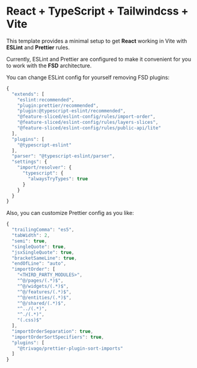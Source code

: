 # React + TypeScript + Tailwindcss + Vite

This template provides a minimal setup to get **React** working in Vite with **ESLint** and **Prettier** rules.

Currently, ESLint and Prettier are configured to make it convenient for you to work with the **FSD** architecture.

You can change ESLint config for yourself removing FSD plugins:

```js
{
  "extends": [
    "eslint:recommended",
    "plugin:prettier/recommended",
    "plugin:@typescript-eslint/recommended",
    "@feature-sliced/eslint-config/rules/import-order",
    "@feature-sliced/eslint-config/rules/layers-slices",
    "@feature-sliced/eslint-config/rules/public-api/lite"
  ],
  "plugins": [
    "@typescript-eslint"
  ],
  "parser": "@typescript-eslint/parser",
  "settings": {
    "import/resolver": {
      "typescript": {
        "alwaysTryTypes": true
      }
    }
  }
}
```

Also, you can customize Prettier config as you like:

```js
{
  "trailingComma": "es5",
  "tabWidth": 2,
  "semi": true,
  "singleQuote": true,
  "jsxSingleQuote": true,
  "bracketSameLine": true,
  "endOfLine": "auto",
  "importOrder": [
    "<THIRD_PARTY_MODULES>",
    "^@/pages/(.*)$",
    "^@/widgets/(.*)$",
    "^@/features/(.*)$",
    "^@/entities/(.*)$",
    "^@/shared/(.*)$",
    "^../(.*)",
    "^./(.*)",
    "(.css)$"
  ],
  "importOrderSeparation": true,
  "importOrderSortSpecifiers": true,
  "plugins": [
    "@trivago/prettier-plugin-sort-imports"
  ]
}
```
